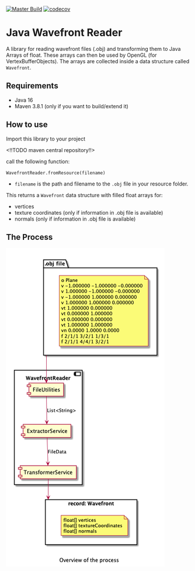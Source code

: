 [![Master Build](https://github.com/mwttg/java-wavefront-reader/actions/workflows/build.yml/badge.svg?branch=master)](https://github.com/mwttg/java-wavefront-reader/actions/workflows/build.yml) [![codecov](https://codecov.io/gh/mwttg/wavefront-reader/branch/master/graph/badge.svg?token=FTO54B66BH)](https://codecov.io/gh/mwttg/wavefront-reader)


# Java Wavefront Reader

A library for reading wavefront files (.obj) and transforming them to Java Arrays of float. 
These arrays can then be used by OpenGL (for VertexBufferObjects). 
The arrays are collected inside a data structure called `Wavefront`.

## Requirements

* Java 16
* Maven 3.8.1 (only if you want to build/extend it)

## How to use

Import this library to your project

<!!TODO maven central repository!!>

call the following function:

```
WavefrontReader.fromResource(filename)
```

* `filename` is the path and filename to the `.obj` file in your resource folder.

This returns a `Wavefront` data structure with filled float arrays for:

* vertices
* texture coordinates (only if information in .obj file is available)
* normals (only if information in .obj file is available)

## The Process

![Process Overview][process-overview]


[comment]: <> (collection of links sorted alphabetically ascending)
[process-overview]: documentation/images/Process.png
